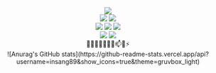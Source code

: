 <div align=center>
  <img src="https://img.shields.io/badge/javascript-F7DF1E?style=for-the-badge&logo=appveyor&logoColor=white"/></a>
  <br>
  <img src="https://img.shields.io/badge/react-61DAFB?style=for-the-badge&logo=appveyor&logoColor=white"/></a>
  <img src="https://img.shields.io/badge/oracle-F80000?style=for-the-badge&logo=oracle&logoColor=white">
  <br>
  <img src="https://img.shields.io/badge/mysql-4479A1?style=for-the-badge&logo=mysql&logoColor=white">
  <img src="https://img.shields.io/badge/node.js-339933?style=for-the-badge&logo=Node.js&logoColor=white">
  <img src="https://img.shields.io/badge/spring-6DB33F?style=for-the-badge&logo=spring&logoColor=white">
  <br>
  <img src="https://img.shields.io/badge/linux-FCC624?style=for-the-badge&logo=linux&logoColor=black">
  <img src="https://img.shields.io/badge/git-F05032?style=for-the-badge&logo=git&logoColor=white">
  <br>
  👋🔭🌱👯🤔✨💬📫😄⚡
  <br>
  ![Anurag's GitHub stats](https://github-readme-stats.vercel.app/api?username=insang89&show_icons=true&theme=gruvbox_light)
</div>

<!--
**insang89/insang89** is a ✨ _special_ ✨ repository because its `README.md` (this file) appears on your GitHub profile.

Here are some ideas to get you started:

- 🔭 I’m currently working on ...
- 🌱 I’m currently learning ...
- 👯 I’m looking to collaborate on ...
- 🤔 I’m looking for help with ...
- 💬 Ask me about ...
- 📫 How to reach me: ...
- 😄 Pronouns: ...
- ⚡ Fun fact: ...
-->

